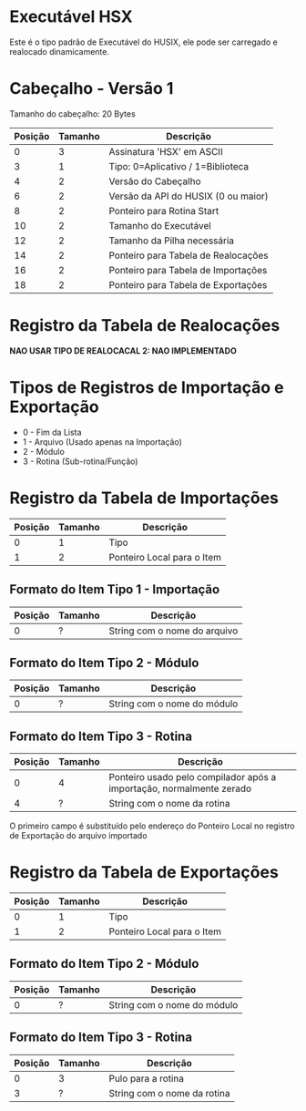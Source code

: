 # Executável HSX

Este é o tipo padrão de Executável do HUSIX, ele pode ser carregado e realocado dinamicamente.

# Cabeçalho - Versão 1

Tamanho do cabeçalho: 20 Bytes

| Posição | Tamanho | Descrição |
|---------|---------|-----------|
| 0 | 3 | Assinatura 'HSX' em ASCII |
| 3 | 1 | Tipo: 0=Aplicativo / 1=Biblioteca |
| 4 | 2 | Versão do Cabeçalho |
| 6 | 2 | Versão da API do HUSIX (0 ou maior) |
| 8 | 2 | Ponteiro para Rotina Start |
| 10 | 2 | Tamanho do Executável |
| 12 | 2 | Tamanho da Pilha necessária | 
| 14 | 2 | Ponteiro para Tabela de Realocações |
| 16 | 2 | Ponteiro para Tabela de Importações | 
| 18 | 2 | Ponteiro para Tabela de Exportações |

# Registro da Tabela de Realocações


**NAO USAR TIPO DE REALOCACAL 2: NAO IMPLEMENTADO**


# Tipos de Registros de Importação e Exportação

- 0 - Fim da Lista
- 1 - Arquivo (Usado apenas na Importação)
- 2 - Módulo
- 3 - Rotina (Sub-rotina/Função)

# Registro da Tabela de Importações

| Posição | Tamanho | Descrição |
|---------|---------|-----------|
| 0 | 1 | Tipo |
| 1 | 2 | Ponteiro Local para o Item |

## Formato do Item Tipo 1 - Importação

| Posição | Tamanho | Descrição |
|---------|---------|-----------|
| 0 | ? | String com o nome do arquivo |

## Formato do Item Tipo 2 - Módulo

| Posição | Tamanho | Descrição |
|---------|---------|-----------|
| 0 | ? | String com o nome do módulo |

## Formato do Item Tipo 3 - Rotina

| Posição | Tamanho | Descrição |
|---------|---------|-----------|
| 0 | 4 | Ponteiro usado pelo compilador após a importação, normalmente zerado |
| 4 | ? | String com o nome da rotina |

O primeiro campo é substituído pelo endereço do Ponteiro Local no registro de Exportação do arquivo importado

# Registro da Tabela de Exportações


| Posição | Tamanho | Descrição |
|---------|---------|-----------|
| 0 | 1 | Tipo |
| 1 | 2 | Ponteiro Local para o Item |

## Formato do Item Tipo 2 - Módulo

| Posição | Tamanho | Descrição |
|---------|---------|-----------|
| 0 | ? | String com o nome do módulo |

## Formato do Item Tipo 3 - Rotina

| Posição | Tamanho | Descrição |
|---------|---------|-----------|
| 0 | 3 | Pulo para a rotina |
| 3 | ? | String com o nome da rotina |
